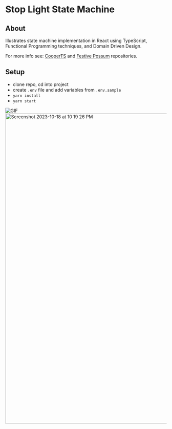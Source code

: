 # Stop Light State Machine

## About

Illustrates state machine implementation in React using TypeScript, Functional Programming techniques, and Domain Driven Design.

For more info see: [CooperTS](https://github.com/execonline-inc/CooperTS) and [Festive Possum](https://github.com/kofno/festive-possum) repositories.
## Setup

- clone repo, cd into project
- create `.env` file and add variables from `.env.sample`
- `yarn install`
- `yarn start`

![GIF](https://j.gifs.com/gpNkr6.gif)
<img width="970" alt="Screenshot 2023-10-18 at 10 19 26 PM" src="https://github.com/costajohnt/stoplight-state-machine/assets/14304404/c6ffa968-0629-4d56-b611-4a16020ff9b5">
